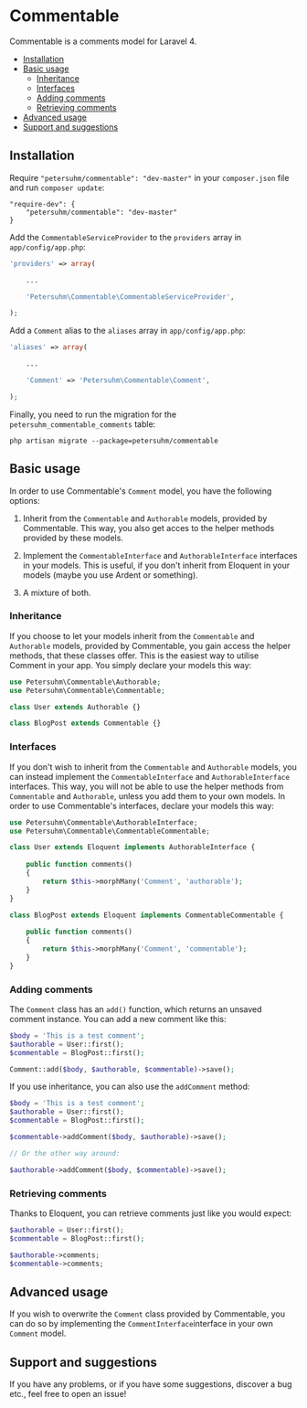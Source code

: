 # Commentable

Commentable is a comments model for Laravel 4.

* [Installation](#installation)
* [Basic usage](#basic-usage)
    * [Inheritance](#inheritance)
    * [Interfaces](#interfaces)
    * [Adding comments](#adding-comments)
    * [Retrieving comments](#retrieving-comments)
* [Advanced usage](#advanced-usage)
* [Support and suggestions](#support-and-suggestions)

## Installation

Require `"petersuhm/commentable": "dev-master"` in your `composer.json` file and
run `composer update`:

```
"require-dev": {
    "petersuhm/commentable": "dev-master"
}
```

Add the `CommentableServiceProvider` to the `providers` array in
`app/config/app.php`:

```php
'providers' => array(

    ...

    'Petersuhm\Commentable\CommentableServiceProvider',

);
```

Add a `Comment` alias to the `aliases` array in `app/config/app.php`:

```php
'aliases' => array(

    ...

    'Comment' => 'Petersuhm\Commentable\Comment',

);
```
Finally, you need to run the migration for the `petersuhm_commentable_comments`
table:

```
php artisan migrate --package=petersuhm/commentable
```
## Basic usage

In order to use Commentable's `Comment` model, you have the following
options:

1. Inherit from the `Commentable` and `Authorable` models, provided by
Commentable. This way, you also get acces to the helper methods provided by these
models.

2. Implement the `CommentableInterface` and `AuthorableInterface` interfaces in
your models. This is useful, if you don't inherit from Eloquent in your models
(maybe you use Ardent or something).

3. A mixture of both.

### Inheritance

If you choose to let your models inherit from the `Commentable` and `Authorable`
models, provided by Commentable, you gain access the helper methods, that these
classes offer. This is the easiest way to utilise Comment in your app. You
simply declare your models this way:

```php
use Petersuhm\Commentable\Authorable;
use Petersuhm\Commentable\Commentable;

class User extends Authorable {}

class BlogPost extends Commentable {}
```

### Interfaces

If you don't wish to inherit from the `Commentable` and `Authorable` models, you
can instead implement the `CommentableInterface` and `AuthorableInterface`
interfaces. This way, you will not be able to use the helper methods from
`Commentable` and `Authorable`, unless you add them to your own models. In order
to use Commentable's interfaces, declare your models this way:

```php
use Petersuhm\Commentable\AuthorableInterface;
use Petersuhm\Commentable\CommentableCommentable;

class User extends Eloquent implements AuthorableInterface {
    
    public function comments()
    {
        return $this->morphMany('Comment', 'authorable');
    }
}

class BlogPost extends Eloquent implements CommentableCommentable {
    
    public function comments()
    {
        return $this->morphMany('Comment', 'commentable');
    }
}
```

### Adding comments

The `Comment` class has an `add()` function, which returns an unsaved comment
instance. You can add a new comment like this:

```php
$body = 'This is a test comment';
$authorable = User::first();
$commentable = BlogPost::first();

Comment::add($body, $authorable, $commentable)->save();
```

If you use inheritance, you can also use the `addComment` method:

```php
$body = 'This is a test comment';
$authorable = User::first();
$commentable = BlogPost::first();

$commentable->addComment($body, $authorable)->save();

// Or the other way around:

$authorable->addComment($body, $commentable)->save();
```
### Retrieving comments

Thanks to Eloquent, you can retrieve comments just like you would expect:

```php
$authorable = User::first();
$commentable = BlogPost::first();

$authorable->comments;
$commentable->comments;
```

## Advanced usage

If you wish to overwrite the `Comment` class provided by Commentable, you can do
so by implementing the `CommentInterface`interface in your own `Comment` model.

## Support and suggestions

If you have any problems, or if you have some suggestions,
discover a bug etc., feel free to open an issue!
